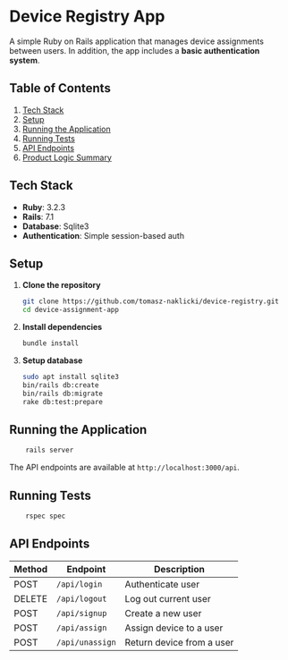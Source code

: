 # Device Registry App
A simple Ruby on Rails application that manages device assignments between users. In addition, the app includes a **basic authentication system**.

## Table of Contents
1. [Tech Stack](#tech-stack)  
2. [Setup](#setup)  
3. [Running the Application](#running-the-application)  
4. [Running Tests](#running-tests)  
5. [API Endpoints](#api-endpoints)  
6. [Product Logic Summary](#product-logic-summary)

## Tech Stack
- **Ruby**: 3.2.3 
- **Rails**: 7.1
- **Database**: Sqlite3
- **Authentication**: Simple session-based auth

## Setup
1. **Clone the repository**
   ```bash
   git clone https://github.com/tomasz-naklicki/device-registry.git
   cd device-assignment-app
   ```
2. **Install dependencies**
    ```bash
    bundle install
    ```
3. **Setup database**
    ```bash
    sudo apt install sqlite3
    bin/rails db:create
    bin/rails db:migrate
    rake db:test:prepare
    ```

## Running the Application

```bash
    rails server
```
The API endpoints are available at ```http://localhost:3000/api```.

## Running Tests 
```bash
    rspec spec
```

## API Endpoints

| Method | Endpoint       | Description               |
|--------|----------------|---------------------------|
| POST   | `/api/login`   | Authenticate user         |
| DELETE | `/api/logout`  | Log out current user      |
| POST   | `/api/signup`  | Create a new user         |
| POST   | `/api/assign`  | Assign device to a user   |
| POST   | `/api/unassign`| Return device from a user |
